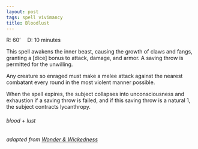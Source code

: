 ```yaml
---
layout: post
tags: spell vivimancy
title: Bloodlust
---
```

R: 60’ 		D: 10 minutes

This spell awakens the inner beast, causing the growth of claws and fangs, granting a [dice] bonus to attack, damage, and armor. A saving throw is permitted for the unwilling. 

Any creature so enraged must make a melee attack against the nearest combatant every round in the most violent manner possible. 

When the spell expires, the subject collapses into unconsciousness and exhaustion if a saving throw is failed, and if this saving throw is a natural 1, the subject contracts lycanthropy.

###### blood + lust
###### adapted from [Wonder & Wickedness](https://www.drivethrurpg.com/product/145647/Wonder--Wickedness)
